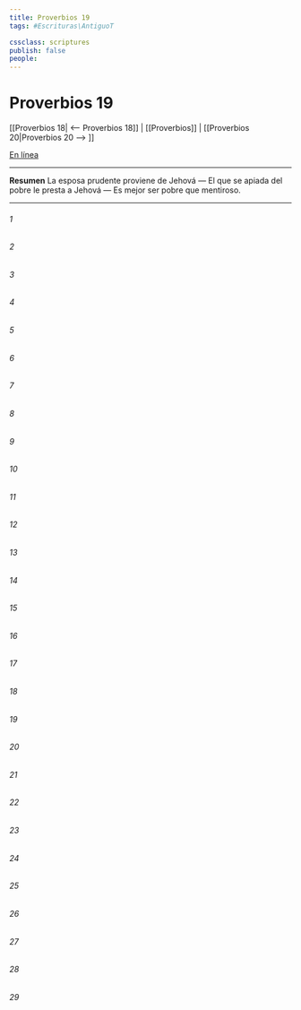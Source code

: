 ```yaml
---
title: Proverbios 19
tags: #Escrituras\AntiguoT

cssclass: scriptures
publish: false
people:
---
```


# Proverbios 19
[[Proverbios 18| <-- Proverbios 18]] | [[Proverbios]] | [[Proverbios 20|Proverbios 20 --> ]]

[En línea](https://churchofjesuschrist.org/study/scriptures/ot/prov/19?lang=spa)

---
__Resumen__
La esposa prudente proviene de Jehová — El que se apiada del pobre le presta a Jehová — Es mejor ser pobre que mentiroso.

---
###### 1 


###### 2 


###### 3 


###### 4 


###### 5 


###### 6 


###### 7 


###### 8 


###### 9 


###### 10 


###### 11 


###### 12 


###### 13 


###### 14 


###### 15 


###### 16 


###### 17 


###### 18 


###### 19 


###### 20 


###### 21 


###### 22 


###### 23 


###### 24 


###### 25 


###### 26 


###### 27 


###### 28 


###### 29 


